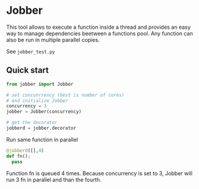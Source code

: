# Jobber

This tool allows to execute a function inside a thread and provides
an easy way to manage dependencies beetween a functions pool.
Any function can also be run in multiple parallel copies.

See `jobber_test.py`

## Quick start

```python
from jobber import Jobber

# set concunrrency (best is number of cores)
# and initialize Jobber
concurrency = 3
jobber = Jobber(concurrency)

# get the decorator
jobberd = jobber.decorator
```

Run same function in parallel

```python
@jobberd([],4)
def fn();
  pass
```

Function fn is queued 4 times.
Because concurrency is set to 3, Jobber will run 3 fn in parallel
and than the fourth.
